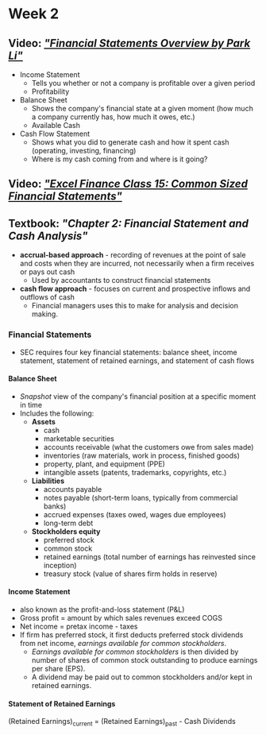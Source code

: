# Week 2

## Video: [*"Financial Statements Overview by Park Li"*](https://www.youtube.com/watch?v=Yn1sQ5jK2cc)

- Income Statement
  - Tells you whether or not a company is profitable over a given period
  - Profitability
- Balance Sheet
  - Shows the company's financial state at a given moment (how much a company currently has, how much it owes, etc.)
  - Available Cash
- Cash Flow Statement
  - Shows what you did to generate cash and how it spent cash (operating, investing, financing)
  - Where is my cash coming from and where is it going?

## Video: [*"Excel Finance Class 15: Common Sized Financial Statements"*](https://www.youtube.com/watch?v=gw9zPEIEEZU)

## Textbook: *"Chapter 2: Financial Statement and Cash Analysis"*

- **accrual-based approach** - recording of revenues at the point of sale and costs when they are incurred, not necessarily when a firm receives or pays out cash
  - Used by accountants to construct financial statements
- **cash flow approach** - focuses on current and prospective inflows and outflows of cash
  - Financial managers uses this to make for analysis and decision making.

### Financial Statements

- SEC requires four key financial statements: balance sheet, income statement, statement of retained earnings, and statement of cash flows

#### Balance Sheet

- *Snapshot* view of the company's financial position at a specific moment in time
- Includes the following:
  - **Assets**
    - cash
    - marketable securities
    - accounts receivable (what the customers owe from sales made)
    - inventories (raw materials, work in process, finished goods)
    - property, plant, and equipment (PPE)
    - intangible assets (patents, trademarks, copyrights, etc.)
  - **Liabilities**
    - accounts payable
    - notes payable (short-term loans, typically from commercial banks)
    - accrued expenses (taxes owed, wages due employees)
    - long-term debt
  - **Stockholders equity**
    - preferred stock
    - common stock
    - retained earnings (total number of earnings has reinvested since inception)
    - treasury stock (value of shares firm holds in reserve)

#### Income Statement

- also known as the profit-and-loss statement (P&L)
- Gross profit = amount by which sales revenues exceed COGS
- Net income = pretax income - taxes
- If firm has preferred stock, it first deducts preferred stock dividends from net income, *earnings available for common stockholders*.
  - *Earnings available for common stockholders* is then divided by number of shares of common stock outstanding to produce earnings per share (EPS).
  - A dividend may be paid out to common stockholders and/or kept in retained earnings.

#### Statement of Retained Earnings

(Retained Earnings)<sub>current</sub> = (Retained Earnings)<sub>past</sub> - Cash Dividends 

